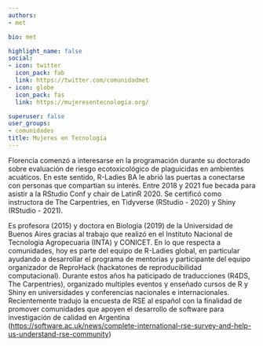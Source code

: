 ```yaml
---
authors:
- met

bio: met

highlight_name: false
social:
- icon: twitter
  icon_pack: fab
  link: https://twitter.com/comunidadmet
- icon: globe
  icon_pack: fas
  link: https://mujeresentecnologia.org/

superuser: false
user_groups: 
- comunidades
title: Mujeres en Tecnología
---
```


Florencia comenzó a interesarse en la programación durante su doctorado sobre evaluación de riesgo ecotoxicológico de plaguicidas en ambientes acuáticos. En este sentido, R-Ladies BA le abrió las puertas a conectarse con personas que compartian su interés.  Entre 2018 y 2021 fue becada para asistir a la RStudio Conf y chair de LatinR 2020. Se certificó como instructora de The Carpentries, en Tidyverse (RStudio - 2020) y Shiny (RStudio - 2021).

Es profesora (2015) y doctora en Biologia (2019) de la Universidad de Buenos Aires gracias al trabajo que realizó en el Instituto Nacional de Tecnologia Agropecuaria (INTA) y CONICET. En lo que respecta a comunidades, hoy es parte del equipo de R-Ladies global, en particular ayudando a desarrollar el programa de mentorias y participante del equipo organizador de ReproHack (hackatones de reproducibilidad computacional). Durante estos años ha paticipado de traducciones (R4DS, The Carpentries), organizado multiples eventos y enseñado cursos de R y Shiny en universidades y conferencias nacionales e internacionales. Recientemente tradujo la encuesta de RSE al español con la finalidad de promover comunidades que apoyen el desarrollo de software para investigación de calidad en Argentina (https://software.ac.uk/news/complete-international-rse-survey-and-help-us-understand-rse-community)


